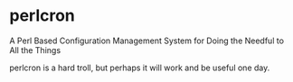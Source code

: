perlcron
========

A Perl Based Configuration Management System for Doing the Needful to All the Things 

perlcron is a hard troll, but perhaps it will work and be useful one day. 
